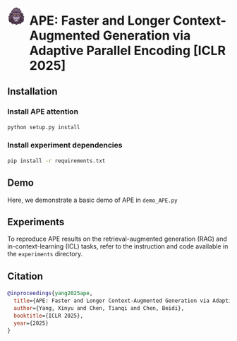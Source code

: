<h1 style="display: flex; align-items: baseline; margin: 0;">
  <img src="image/logo.png" width="40" height="40" style="margin-right: 10px; margin-top: 5px;">
  APE: Faster and Longer Context-Augmented Generation via Adaptive Parallel Encoding [ICLR 2025]
</h1>




## Installation

### Install APE attention
```bash
python setup.py install
```

### Install experiment dependencies
```bash
pip install -r requirements.txt
```

## Demo

Here, we demonstrate a basic demo of APE in `demo_APE.py`

## Experiments

To reproduce APE results on the retrieval-augmented generation (RAG) and in-context-learning (ICL) tasks, refer to the instruction and code available in the `experiments` directory.


## Citation

```bibtex
@inproceedings{yang2025ape,
  title={APE: Faster and Longer Context-Augmented Generation via Adaptive Parallel Encoding},
  author={Yang, Xinyu and Chen, Tianqi and Chen, Beidi},
  booktitle={ICLR 2025},
  year={2025}
}
```
